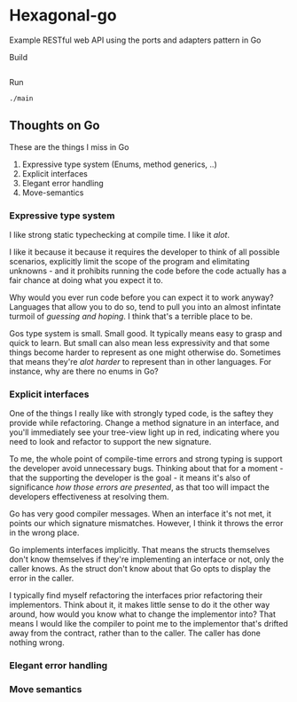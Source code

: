# Hexagonal-go
Example RESTful web API using the ports and adapters pattern in Go

Build
```console

```

Run 
```
./main
```

## Thoughts on Go
These are the things I miss in Go
1. Expressive type system (Enums, method generics, ..)
2. Explicit interfaces
3. Elegant error handling
4. Move-semantics

### Expressive type system
I like strong static typechecking at compile time. I like it _alot_.

I like it because it because it requires the developer to think of all possible scenarios, explicitly limit the scope of the program and elimitating unknowns - and it prohibits running the code before the code actually has a fair chance at doing what you expect it to.

Why would you ever run code before you can expect it to work anyway? Languages that allow you to do so, tend to pull you into an almost infintate turmoil of _guessing and hoping_. I think that's a terrible place to be.

Gos type system is small. Small good. It typically means easy to grasp and quick to learn. But small can also mean less expressivity and that some things become harder to represent as one might otherwise do. Sometimes that means they're _alot harder_ to represent than in other languages. For instance, why are there no enums in Go?

### Explicit interfaces
One of the things I really like with strongly typed code, is the saftey they provide while refactoring. Change a method signature in an interface, and you'll immediately see your tree-view light up in red, indicating where you need to look and refactor to support the new signature.

To me, the whole point of compile-time errors and strong typing is support the developer avoid unnecessary bugs. Thinking about that for a moment - that the supporting the developer is the goal - it means it's also of significance _how those errors are presented_, as that too will impact the developers effectiveness at resolving them.

Go has very good compiler messages. When an interface it's not met, it points our which signature mismatches. However, I think it throws the error in the wrong place.

Go implements interfaces implicitly. That means the structs themselves don't know themselves if they're implementing an interface or not, only the caller knows. As the struct don't know about that Go opts to display the error in the caller.

I typically find myself refactoring the interfaces prior refactoring their implementors. Think about it, it makes little sense to do it the other way around, how would you know what to change the implementor into? That means I would like the compiler to point me to the implementor that's drifted away from the contract, rather than to the caller. The caller has done nothing wrong.

### Elegant error handling

### Move semantics
